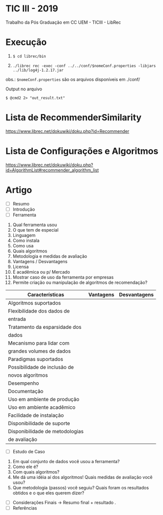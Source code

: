 # TIC III - 2019
Trabalho da Pós Graduação em CC UEM - TICIII - LibRec

Execução 
=============
1. ```$ cd librec/bin```

2. ```./librec rec -exec -conf ../../conf/$nomeConf.properties -libjars ../lib/log4j-1.2.17.jar```

obs.: `$nomeConf.properties` são os arquivos disponíveis em ./conf/

Output no arquivo 

```$ @cmd2 2> "out_result.txt" ```

Lista de RecommenderSimilarity
==============================
https://www.librec.net/dokuwiki/doku.php?id=Recommender

Lista de Configurações e Algoritmos
====================================
https://www.librec.net/dokuwiki/doku.php?id=AlgorithmList#recommender_algorithm_list

Artigo
================================
- [ ] Resumo
- [ ] Introdução
- [ ] Ferramenta 
1. Qual ferramenta usou 
2. O que tem de especial
3. Linguagem
4. Como instala
5. Como usa 
6. Quais algoritmos 
7. Metodologia e medidas de avaliação 
8. Vantagens / Desvantagens 
9. Licensa
10. É acadêmica ou p/ Mercado
11. Mostrar caso de uso da ferramenta por empresas
12. Permite criação ou manipulação de algoritmos de recomendação?

| Características  | Vantagens  | Desvantagens  |
|---|---|---|
| Algoritmos suportados  |   |   |
| Flexibilidade dos dados de
entrada  |   |   |
| Tratamento da esparsidade dos
dados  |   |   |
| Mecanismo para lidar com
grandes volumes de dados  |   |   |
| Paradigmas suportados  |   |   |
| Possibilidade de inclusão de
novos algoritmos  |   |   |
| Desempenho  |   |   |
| Documentação  |   |   |
| Uso em ambiente de produção  |   |   |
| Uso em ambiente acadêmico  |   |   |
| Facilidade de instalação  |   |   |
| Disponibilidade de suporte |   |   |
| Disponibilidade de metodologias
de avaliação |   |   |

- [ ] Estudo de Caso

1. Em qual conjunto de dados você usou a ferramenta? 
2. Como ele é? 
3. Com quais
algoritmos? 
4. Me dá uma idéia aí dos algoritmos! Quais medidas de avaliação você usou? 
5. Que metodologia (passos) você seguiu? Quais foram os resultados obtidos e o que eles querem dizer?

- [ ] Considerações Finais -> Resumo final + resultado .
- [ ] Referências